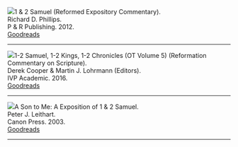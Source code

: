 <img src="/images/commentary-1-samuel-phillips.jpg">1 & 2 Samuel (Reformed Expository Commentary).  
Richard D. Phillips.  
P & R Publishing. 2012.  
[Goodreads](https://www.goodreads.com/book/show/13770449-1-samuel)

<hr style="clear:both;">

<img src="/images/commentary-samuel-kings-chronicles-cooper.jpg">1-2 Samuel, 1-2 Kings, 1-2 Chronicles (OT Volume 5) (Reformation Commentary on Scripture).  
Derek Cooper & Martin J. Lohrmann (Editors).  
IVP Academic. 2016.  
[Goodreads](https://www.goodreads.com/book/show/26598205-1-2-samuel-1-2-kings-1-2-chronicles-ot-volume-5)

<hr style="clear:both;">

<img src="/images/commentary-samuel-a-son-to-me-leithart.jpg">A Son to Me: A Exposition of 1 & 2 Samuel.  
Peter J. Leithart.  
Canon Press. 2003.  
[Goodreads](https://www.goodreads.com/book/show/259112.A_Son_to_Me)

<hr style="clear:both;">
